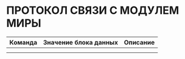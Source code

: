 # ПРОТОКОЛ СВЯЗИ С МОДУЛЕМ МИРЫ
| Команда     | Значение блока данных | Описание |
| ---         |   ---                 | ---      |
|             |                       |          |
|             |                       |          |
